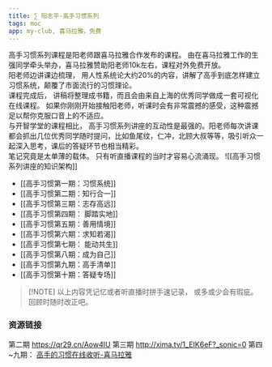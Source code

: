 ```yaml
---
title: ∑ 阳志平-高手习惯系列
tags: moc
app: my-club, 喜马拉雅，免费
---
```


高手习惯系列课程是阳老师跟喜马拉雅合作发布的课程。 由在喜马拉雅工作的生强同学牵头举办，喜马拉雅赞助阳老师10k左右，课程对外免费开放。   
阳老师边讲课边梳理， 用人性系统论大约20%的内容，讲解了高手到底怎样建立习惯系统，颠覆了市面流行的习惯理论。   
课程完成后， 讲稿将整理成书籍，而且会由来自上海的优秀同学做成一套可视化在线课程。
如果你刚刚开始接触阳老师，听课时会有非常震撼的感受，这种震撼足以帮你克服口音上的不适应。   
与开智学堂的课程相比， 高手习惯系列讲座的互动性是最强的。阳老师每次讲课都会抓出几位优秀同学随时提问，比如鱼尾纹，仁冲，北顾大叔等等，吸引听众一起深入思考，课后的答疑环节也相当精彩。   
笔记究竟是太单薄的载体。 只有听直播课程的当时才容易心流涌现。 
![[高手习惯系列讲座的知识架构]]


- [[高手习惯第一期：习惯系统]]
- [[高手习惯第二期：知行合一]]
- [[高手习惯第三期：志存高远]]
- [[高手习惯第四期： 脚踏实地]]
- [[高手习惯第五期：善用情境]] 
- [[高手习惯第六期：求知若渴]]
- [[高手习惯第七期： 能动共生]]
- [[高手习惯第八期：成为自己]]
- [[高手习惯第九期：高手清单]]
- [[高手习惯第十期：答疑专场]]


> [!NOTE] 以上内容凭记忆或者听直播时拼手速记录， 或多或少会有瑕疵。回顾时随时改正吧。 

### 资源链接
第二期 https://qr29.cn/Aow4IU
第三期 http://xima.tv/1_EIK6eF?_sonic=0
第四~九期： [高手的习惯在线收听-喜马拉雅](https://xima.tv/1_HVe28h?_sonic=0)